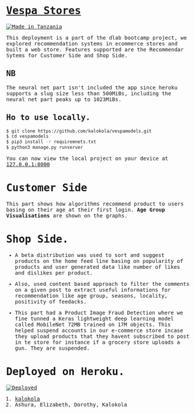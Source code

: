 ﻿<samp>

# [Vespa Stores](http://vespas.herokuapp.com/shop/)

[![Made in Tanzania](https://img.shields.io/badge/made%20in-tanzania-008751.svg?style=flat-square)](https://github.com/Tanzania-Developers-Community/made-in-tanzania)

This deployment is a part of the dlab bootcamp project, we explored recommendation systems in ecommerce stores and built a web store. Features supported are the Recommendar Sytems for Customer Side and Shop Side.

## NB
The neural net part isn't included the app since heroku  supports a slug size less than 500MiBs, including the neural net part peaks up to 1023MiBs.

## Ho to use locally.
```bash
$ git clone https://github.com/kalokola/vespamodels.git
$ cd vespamodels
$ pip3 install -r requiremnets.txt
$ python3 manage.py runserver
```
You can now view the local project on your device at [127.0.0.1:8000](http://127.0.0.1:8000/)


# Customer Side
This part shows how algorithms recommend product to users basing on their age at their first login. **Age Group Visualisations** are shown on the graphs. 



# Shop Side.
- A beta distribution was used to sort and suggest products on the home feed line basing on popularity of products and user generated data like number of likes and dislikes per product.

- Also, used content based approach to filter the comments on a given post to extract useful informations for recommendation like age group, seasons, locality, positivity of feedacks.

- This part had a Product Image Fraud Detection where we fine tunned a Keras lightweight deep learning model called MobileNet 72MB trained on 17M objects. This helped suspend accounts in our e-commerce store incase they upload products that they havent subscribed to post in te store for instance if a grocery store uploads a gun. They are suspended.

# Deployed on Heroku.
[![Deployed](https://www.herokucdn.com/deploy/button.svg)](http://vespas.herokuapp.com/shop/)

1. [kalokola](https://github.com/kalokola)
2. Ashura, Elizabeth, Dorothy, Kalokola
</samp>
